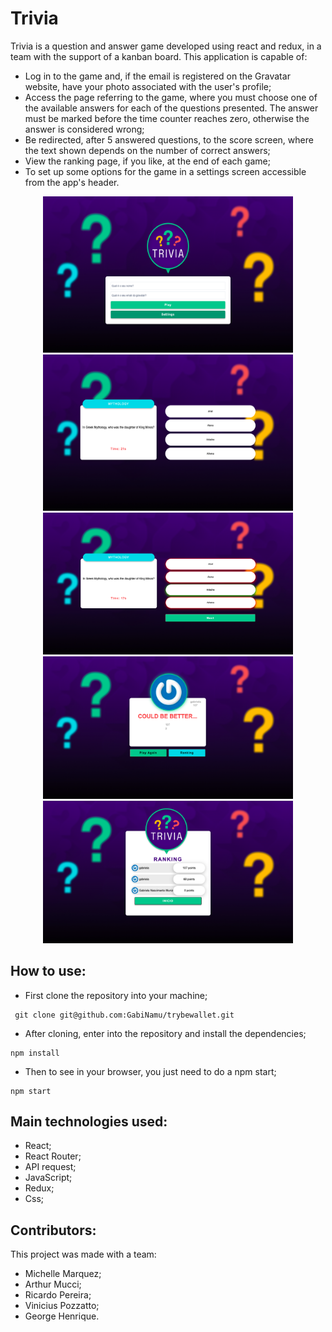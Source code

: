 # Trivia
Trivia is a question and answer game developed using react and redux, in a team with the support of a kanban board. This application is capable of:

- Log in to the game and, if the email is registered on the Gravatar website, have your photo associated with the user's profile;
- Access the page referring to the game, where you must choose one of the available answers for each of the questions presented. The answer must be marked before the time counter reaches zero, otherwise the answer is considered wrong;
- Be redirected, after 5 answered questions, to the score screen, where the text shown depends on the number of correct answers;
- View the ranking page, if you like, at the end of each game;
- To set up some options for the game in a settings screen accessible from the app's header.

<div align="center" display="inline">
<img src="./src/images/login.png" alt="login" width="400px" height="250px">
<img src="./src/images/game.png" alt="wallet" width="400px" height="250px">
<img src="./src/images/game-end.png" alt="login" width="400px" heigth="450px">
<img src="./src/images/feedback.png" alt="wallet" width="400px" heigth="450px">
<img src="./src/images/ranking.png" alt="login" width="400px" heigth="450px">
</div>

## How to use:
- First clone the repository into your machine;

```
 git clone git@github.com:GabiNamu/trybewallet.git
```
- After cloning, enter into the repository and install the dependencies;

```
npm install
```
- Then to see in your browser, you just need to do a npm start;
```
npm start
```
## Main technologies used:
- React;
- React Router;
- API request;
- JavaScript;
- Redux;
- Css;

## Contributors:
This project was made with a team: 
 - Michelle Marquez;
 - Arthur Mucci;
 - Ricardo Pereira;
 - Vinicius Pozzatto;
 - George Henrique.
